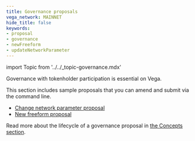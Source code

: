 ```yaml
---
title: Governance proposals
vega_network: MAINNET
hide_title: false
keywords:
- proposal
- governance
- newFreeform
- updateNetworkParameter
---
```

import Topic from '../../_topic-governance.mdx'

<Topic />

Governance with tokenholder participation is essential on Vega.

This section includes sample proposals that you can amend and submit via the command line.
* [Change network parameter proposal](./network-parameter-proposal.md)
* [New freeform proposal](./freeform-proposal.md)


Read more about the lifecycle of a governance proposal in [the Concepts section](../../concepts/vega-protocol.md#governance).